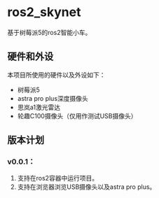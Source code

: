 # ros2_skynet
基于树莓派5的ros2智能小车。

## 硬件和外设

本项目所使用的硬件以及外设如下：

- 树莓派5
- astra pro plus深度摄像头
- 思岚a1激光雷达
- 轮趣C100摄像头（仅用作测试USB摄像头）

## 版本计划

### v0.0.1：

1. 支持在ros2容器中运行项目。
2. 支持在浏览器浏览USB摄像头以及astra pro plus。

